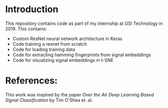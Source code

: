 # Introduction
This repository contains code as part of my internship at GSI Technology in 2019. This contains:
* Custom ResNet neural network architecture in Keras 
* Code training a resnet from scratch 
* Code for loading training data
* Code for extracting hamming fingerprints from signal embeddings
* Code for visualizing signal embeddings in t-SNE

# References:
This work was inspired by the paper *Over the Air Deep Learning Based Signal Classification* by Tim O'Shea et. al.

